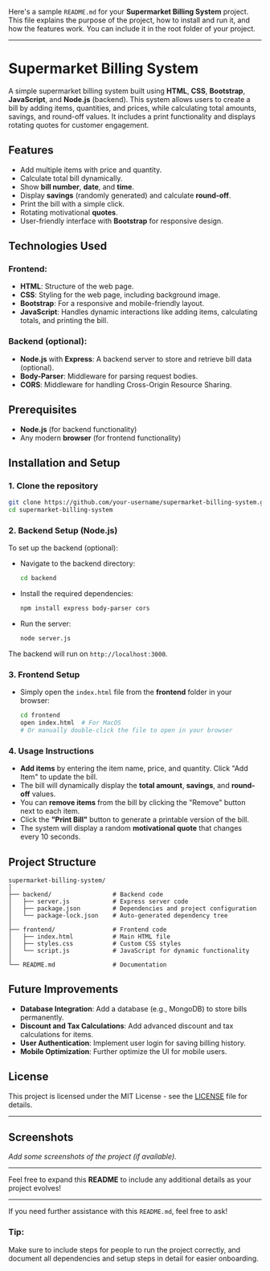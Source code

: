 Here's a sample `README.md` for your **Supermarket Billing System** project. This file explains the purpose of the project, how to install and run it, and how the features work. You can include it in the root folder of your project.

---

# Supermarket Billing System

A simple supermarket billing system built using **HTML**, **CSS**, **Bootstrap**, **JavaScript**, and **Node.js** (backend). This system allows users to create a bill by adding items, quantities, and prices, while calculating total amounts, savings, and round-off values. It includes a print functionality and displays rotating quotes for customer engagement.

## Features

- Add multiple items with price and quantity.
- Calculate total bill dynamically.
- Show **bill number**, **date**, and **time**.
- Display **savings** (randomly generated) and calculate **round-off**.
- Print the bill with a simple click.
- Rotating motivational **quotes**.
- User-friendly interface with **Bootstrap** for responsive design.

## Technologies Used

### Frontend:
- **HTML**: Structure of the web page.
- **CSS**: Styling for the web page, including background image.
- **Bootstrap**: For a responsive and mobile-friendly layout.
- **JavaScript**: Handles dynamic interactions like adding items, calculating totals, and printing the bill.

### Backend (optional):
- **Node.js** with **Express**: A backend server to store and retrieve bill data (optional).
- **Body-Parser**: Middleware for parsing request bodies.
- **CORS**: Middleware for handling Cross-Origin Resource Sharing.

## Prerequisites

- **Node.js** (for backend functionality)
- Any modern **browser** (for frontend functionality)

## Installation and Setup

### 1. Clone the repository
```bash
git clone https://github.com/your-username/supermarket-billing-system.git
cd supermarket-billing-system
```

### 2. Backend Setup (Node.js)

To set up the backend (optional):

- Navigate to the backend directory:
  ```bash
  cd backend
  ```

- Install the required dependencies:
  ```bash
  npm install express body-parser cors
  ```

- Run the server:
  ```bash
  node server.js
  ```

The backend will run on `http://localhost:3000`.

### 3. Frontend Setup

- Simply open the `index.html` file from the **frontend** folder in your browser:
  ```bash
  cd frontend
  open index.html  # For MacOS
  # Or manually double-click the file to open in your browser
  ```

### 4. Usage Instructions

- **Add items** by entering the item name, price, and quantity. Click "Add Item" to update the bill.
- The bill will dynamically display the **total amount**, **savings**, and **round-off** values.
- You can **remove items** from the bill by clicking the "Remove" button next to each item.
- Click the **"Print Bill"** button to generate a printable version of the bill.
- The system will display a random **motivational quote** that changes every 10 seconds.

## Project Structure

```
supermarket-billing-system/
│
├── backend/                 # Backend code
│   ├── server.js            # Express server code
│   ├── package.json         # Dependencies and project configuration
│   └── package-lock.json    # Auto-generated dependency tree
│
├── frontend/                # Frontend code
│   ├── index.html           # Main HTML file
│   ├── styles.css           # Custom CSS styles
│   └── script.js            # JavaScript for dynamic functionality
│
└── README.md                # Documentation
```

## Future Improvements

- **Database Integration**: Add a database (e.g., MongoDB) to store bills permanently.
- **Discount and Tax Calculations**: Add advanced discount and tax calculations for items.
- **User Authentication**: Implement user login for saving billing history.
- **Mobile Optimization**: Further optimize the UI for mobile users.

## License

This project is licensed under the MIT License - see the [LICENSE](LICENSE) file for details.

---

## Screenshots

*Add some screenshots of the project (if available).*

---

Feel free to expand this **README** to include any additional details as your project evolves!

---

If you need further assistance with this `README.md`, feel free to ask!

### Tip:
Make sure to include steps for people to run the project correctly, and document all dependencies and setup steps in detail for easier onboarding.
